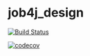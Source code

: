 # job4j_design

[![Build Status](https://travis-ci.org/AlexKarpov1902/job4j_design.svg?branch=master)](https://travis-ci.org/AlexKarpov1902/job4j_design)

[![codecov](https://codecov.io/gh/AlexKarpov1902/job4j_design/branch/master/graph/badge.svg?token=Y1FN6IDUWN)](https://codecov.io/gh/AlexKarpov1902/job4j_design)
